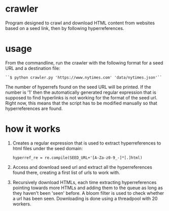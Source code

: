 # crawler
Program designed to crawl and download HTML content from websites based on a seed link, then by following hyperreferences.

# usage
From the commandline, run the crawler with the following format for a seed URL and a destination file:

    ``$ python crawler.py 'https://www.nytimes.com' 'data/nytimes.json'``

The number of hyperrefs found on the seed URL will be printed. If the number is '1' then the automatically generated regular expression that is supposed to find hyperlinks is not working for the format of the seed url. Right now, this means that the script has to be modified manually so that hyperreferences are found.

# how it works
   1. Creates a regular expression that is used to extract hyperreferences to html files under the seed domain:

        ``hyperref_re = re.compile(SEED_URL+'[A-Za-z0-9_-]*[.]html)``

   2. Access and download seed url and extract all the hyperreferences found there, creating a first list of urls to work with.

   3. Recursively download HTMLs, each time extracting hyperreferences pointing towards more HTMLs and adding them to the queue as long as they haven't been 'seen' before. A bloom filter is used to check whether a url has been seen. Downloading is done using a threadpool with 20 workers.
